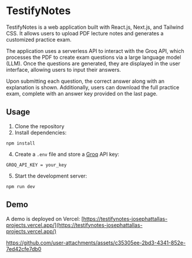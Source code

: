 
# TestifyNotes
TestifyNotes is a web application built with React.js, Next.js, and Tailwind CSS. It allows users to upload PDF lecture notes and generates a customized practice exam.

The application uses a serverless API to interact with the Groq API, which processes the PDF to create exam questions via a large language model (LLM). Once the questions are generated, they are displayed in the user interface, allowing users to input their answers.

Upon submitting each question, the correct answer along with an explanation is shown. Additionally, users can download the full practice exam, complete with an answer key provided on the last page.

## Usage
1. Clone the repository
2. Install dependencies:
```
npm install
```
4. Create a `.env` file and store a [Groq](https://groq.com/) API key:
```
GROQ_API_KEY = your_key
```
5. Start the development server:
```
npm run dev
```

## Demo
A demo is deployed on Vercel: [https://testifynotes-josephattallas-projects.vercel.app/](https://testifynotes-josephattallas-projects.vercel.app/)

https://github.com/user-attachments/assets/c35305ee-2bd3-4341-852e-7ed42cfe7db0
